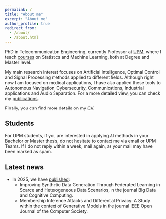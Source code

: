 ```yaml
---
permalink: /
title: "About me"
excerpt: "About me"
author_profile: true
redirect_from: 
  - /about/
  - /about.html
---
```


PhD in Telecommunication Engineering, currently Professor at [UPM](https://www.upm.es/), where I teach [courses](../teaching) on Statistics and Machine Learning, both at Degree and Master level.

My main research interest focuses on Artificial Intelligence, Optimal Control and Signal Processing methods applied to different fields. Although right now I am focused on medical applications, I have also applied these tools to Autonomous Navigation, Cybersecurity, Communications, Industrial applications and Audio Separation. For a more detailed view, you can check my [publications](../publications).

Finally, you can find more details on my [CV](../cv).

## Students

For UPM students, if you are interested in applying AI methods in your Bachelor or Master thesis, do not hesitate to contact me via email or UPM Teams. If I do not reply within a week, mail again, as your mail may have been marked as spam.

## Latest news

* In 2025, we have [published](../publications):
    - Improving Synthetic Data Generation Through Federated Learning in Scarce and Heterogeneous Data Scenarios, in the journal Big Data and Cognitive Computing.
    - Membership Inference Attacks and Differential Privacy: A Study within the context of Generative Models in the journal IEEE Open Journal of the Computer Society.

